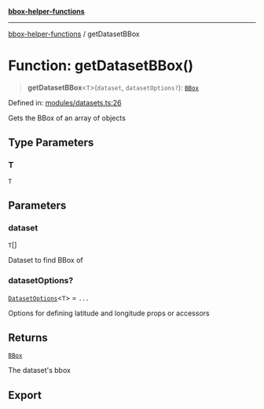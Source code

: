 [**bbox-helper-functions**](../README.md)

***

[bbox-helper-functions](../README.md) / getDatasetBBox

# Function: getDatasetBBox()

> **getDatasetBBox**\<`T`\>(`dataset`, `datasetOptions?`): [`BBox`](../type-aliases/BBox.md)

Defined in: [modules/datasets.ts:26](https://github.com/alrico88/bbox-helper-functions/blob/master/src/modules/datasets.ts#L26)

Gets the BBox of an array of objects

## Type Parameters

### T

`T`

## Parameters

### dataset

`T`[]

Dataset to find BBox of

### datasetOptions?

[`DatasetOptions`](../interfaces/DatasetOptions.md)\<`T`\> = `...`

Options for defining latitude and longitude props or accessors

## Returns

[`BBox`](../type-aliases/BBox.md)

The dataset's bbox

## Export
